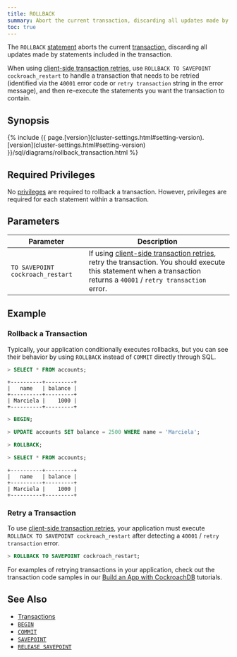 ```yaml
---
title: ROLLBACK
summary: Abort the current transaction, discarding all updates made by statements included in the transaction with the ROLLBACK statement in CockroachDB.
toc: true
---
```


The `ROLLBACK` [statement](sql-statements.html) aborts the current [transaction](transactions.html), discarding all updates made by statements included in the transaction.

When using [client-side transaction retries](transactions.html#client-side-transaction-retries), use `ROLLBACK TO SAVEPOINT cockroach_restart` to handle a transaction that needs to be retried (identified via the `40001` error code or `retry transaction` string in the error message), and then re-execute the statements you want the transaction to contain.


## Synopsis

<div>
{% include {{ page.[version](cluster-settings.html#setting-version).[version](cluster-settings.html#setting-version) }}/sql/diagrams/rollback_transaction.html %}
</div>

## Required Privileges

No [privileges](privileges.html) are required to rollback a transaction. However, privileges are required for each statement within a transaction.

## Parameters

| Parameter | Description |
|-----------|-------------|
| `TO SAVEPOINT cockroach_restart` | If using [client-side transaction retries](transactions.html#client-side-transaction-retries), retry the transaction. You should execute this statement when a transaction returns a `40001` / `retry transaction` error. |

## Example

### Rollback a Transaction

Typically, your application conditionally executes rollbacks, but you can see their behavior by using `ROLLBACK` instead of `COMMIT` directly through SQL.

~~~ sql
> SELECT * FROM accounts;
~~~
~~~
+----------+---------+
|   name   | balance |
+----------+---------+
| Marciela |    1000 |
+----------+---------+
~~~
~~~ sql
> BEGIN;

> UPDATE accounts SET balance = 2500 WHERE name = 'Marciela';

> ROLLBACK;

> SELECT * FROM accounts;
~~~
~~~
+----------+---------+
|   name   | balance |
+----------+---------+
| Marciela |    1000 |
+----------+---------+
~~~

### Retry a Transaction

To use [client-side transaction retries](transactions.html#client-side-transaction-retries), your application must execute `ROLLBACK TO SAVEPOINT cockroach_restart` after detecting a `40001` / `retry transaction` error.

~~~ sql
> ROLLBACK TO SAVEPOINT cockroach_restart;
~~~

For examples of retrying transactions in your application, check out the transaction code samples in our [Build an App with CockroachDB](build-an-app-with-cockroachdb.html) tutorials.

## See Also

- [Transactions](transactions.html)
- [`BEGIN`](begin-transaction.html)
- [`COMMIT`](commit-transaction.html)
- [`SAVEPOINT`](savepoint.html)
- [`RELEASE SAVEPOINT`](release-savepoint.html)
